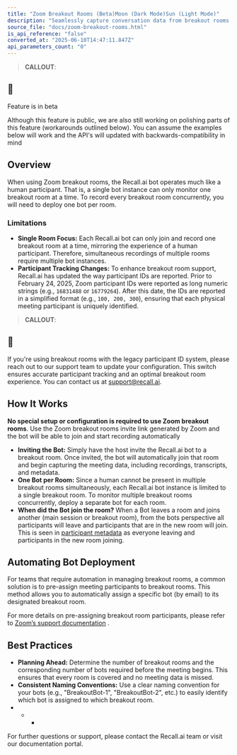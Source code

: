 ```yaml
---
title: "Zoom Breakout Rooms (Beta)Moon (Dark Mode)Sun (Light Mode)"
description: "Seamlessly capture conversation data from breakout rooms in Zoom"
source_file: "docs/zoom-breakout-rooms.html"
is_api_reference: "false"
converted_at: "2025-06-10T14:47:11.847Z"
api_parameters_count: "0"
---
```

> **CALLOUT**:

## 🚧

Feature is in beta

Although this feature is public, we are also still working on polishing parts of this feature (workarounds outlined below). You can assume the examples below will work and the API's will updated with backwards-compatibility in mind

## Overview

[](#overview)

When using Zoom breakout rooms, the Recall.ai bot operates much like a human participant. That is, a single bot instance can only monitor one breakout room at a time. To record every breakout room concurrently, you will need to deploy one bot per room.

### Limitations

[](#limitations)
- **Single Room Focus:**
    Each Recall.ai bot can only join and record one breakout room at a time, mirroring the experience of a human participant. Therefore, simultaneous recordings of multiple rooms require multiple bot instances.
- **Participant Tracking Changes:**
    To enhance breakout room support, Recall.ai has updated the way participant IDs are reported. Prior to February 24, 2025, Zoom participant IDs were reported as long numeric strings (e.g., `16831488` or `16779264`). After this date, the IDs are reported in a simplified format (e.g., `100, 200, 300`), ensuring that each physical meeting participant is uniquely identified.

> **CALLOUT**:

## 📘

If you're using breakout rooms with the legacy participant ID system, please reach out to our support team to update your configuration. This switch ensures accurate participant tracking and an optimal breakout room experience. You can contact us at [support@recall.ai](mailto:support@recall.ai).

## How It Works

[](#how-it-works)

**No special setup or configuration is required to use Zoom breakout rooms**. Use the Zoom breakout rooms invite link generated by Zoom and the bot will be able to join and start recording automatically
- **Inviting the Bot:**
    Simply have the host invite the Recall.ai bot to a breakout room. Once invited, the bot will automatically join that room and begin capturing the meeting data, including recordings, transcripts, and metadata.
- **One Bot per Room:**
    Since a human cannot be present in multiple breakout rooms simultaneously, each Recall.ai bot instance is limited to a single breakout room. To monitor multiple breakout rooms concurrently, deploy a separate bot for each room.
- **When did the Bot join the room?**
    When a Bot leaves a room and joins another (main session or breakout room), from the bots perspective all participants will leave and participants that are in the new room will join. This is seen in [participant metadata](/docs/meeting-metadata-and-participants.md) as everyone leaving and participants in the new room joining.

## Automating Bot Deployment

[](#automating-bot-deployment)

For teams that require automation in managing breakout rooms, a common solution is to pre-assign meeting participants to breakout rooms. This method allows you to automatically assign a specific bot (by email) to its designated breakout room.

For more details on pre-assigning breakout room participants, please refer to [Zoom’s support documentation](https://support.zoom.com/hc/en/article?id=zm_kb&sysparm_article=KB0061353) .

## Best Practices

[](#best-practices)
- **Planning Ahead:**
    Determine the number of breakout rooms and the corresponding number of bots required before the meeting begins. This ensures that every room is covered and no meeting data is missed.
- **Consistent Naming Conventions:**
    Use a clear naming convention for your bots (e.g., "BreakoutBot-1", "BreakoutBot-2", etc.) to easily identify which bot is assigned to which breakout room.
- * *

For further questions or support, please contact the Recall.ai team or visit our documentation portal.
